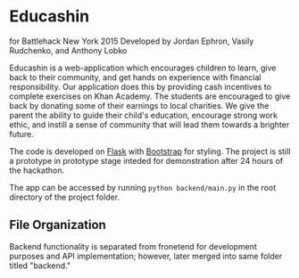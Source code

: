 Educashin
====
for Battlehack New York 2015
Developed by Jordan Ephron, Vasily Rudchenko, and Anthony Lobko

Educashin is a web-application which encourages children to learn, give back to their community, and get hands on experience with financial responsibility. 
Our application does this by providing cash incentives to complete exercises on Khan Academy. The students are encouraged to give back by donating some of their earnings to local charities. We give the parent the ability to guide their child's education, encourage strong work ethic, and instill a sense of community that will lead them towards a brighter future. 

The code is developed on [Flask](http://flask.pocoo.org/) with [Bootstrap](http://getbootstrap.com) for styling. The project is still a prototype in prototype stage inteded for demonstration after 24 hours of the hackathon.

The app can be accessed by running ```python backend/main.py``` in the root directory of the project folder.

<h2>File Organization</h2>
Backend functionality is separated from fronetend for development purposes and API implementation; however, later merged into same folder titled "backend."
